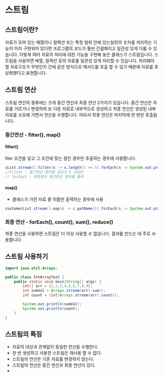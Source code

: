 # 스트림
## 스트림이란?
자료가 모여 있는 배열이나 컬렉션 또는 특정 범위 안에 있는일련의 숫자를 처리하는 기능이
미리 구현되어 있다면 프로그램의 코드가 훨씬 간결해지고 일관성 있게 다룰 수 있습니다.
이렇게 여러 자료의 처리에 대한 기능을 구현해 놓은 클래스가 스트림입니다. 
스트림을 사용하면 배열, 컬렉션 등의 자료를 일관성 있게 처리할 수 있습니다.
처리해야 할 자료구조가 무엇인지 간에 같은 방식으로 메서드를 호출 할 수 있기 때문에 
자료를 추상화했다고 표현합니다.

## 스트림 연산
스트림 연산의 종류에는 크게 중간 연산과 최종 연산 2가지가 있습니다. 
중간 연산은 자료를 거르거나 변경하여 또 다른 자료로 내부적으로 생성하고 
최종 연산은 생성된 내부 자료를 소모해 가면서 연산을 수행합니다.
따라서 최종 연산은 마지막에 한 번만 호출됩니다.

### 중간연산 - filter(), map()

#### filter()
filer 조건을 넣고 그 조건에 맞는 참인 경우만 추출하는 경우에 사용합니다.
```java
sList.stream().filter(s -> s.length() >= 5).forEach(s -> System.out.println(s));
//filter : 중간연산 문자열 길이가 5 이상만 
// forEach : 최종연산 중간연산 결과를 출력
```

#### map()
- 클래스가 가진 자료 중 이름만 출력하는 경우에 사용 
```java
customerList.stream().map(c -> c.getName()).forEach(s -> System.out.println(s));
```

### 최종 연산 - forEach(), count(), sum(), reduce()

최종 연산을 사용하면 스트림은 더 이상 사용할 수 없습니다. 결과를 만드는 데 주로 사용합니다.

## 스트림 사용하기
```java
import java.util.Arrays;

public class IntArrayTest {
	public static void main(String[] args) {
		int[] arr = {1,2,3,4,5,6,7,8,9};
		int sumVal = Arrays.stream(arr).sum();
		int count = (int)Arrays.stream(arr).count();

		System.out.println(sumVal);
		System.out.println(count);
	}
}

```

## 스트림의 특징
- 자료의 대상과 관계없이 동일한 연산을 수행한다.
- 한 번 생성하고 사용한 스트림은 재사용 할 수 없다.
- 스트림의 연산은 기존 자료를 변경하지 않는다.
- 스트림의 연산은 중간 연산과 최종 연산이 있다.
- 

